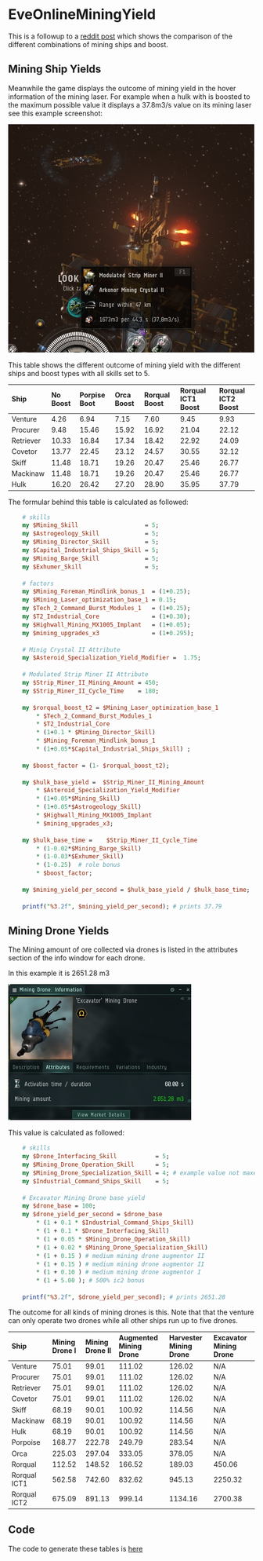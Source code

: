 # EveOnlineMiningYield
This is a followup to a [reddit post](https://www.reddit.com/r/Eve/comments/5bp0sm/mining_yield_with_the_november_update/) which shows the comparison of the different combinations of mining ships and boost.

## Mining Ship Yields
Meanwhile the game displays the outcome of mining yield in the hover information of the mining laser. For example when a hulk with is boosted to the maximum possible value it displays a 37.8m3/s value on its mining laser see this example screenshot: 

![in-game-mining-yield](HulkMaxBoost.jpg)

This table shows the different outcome of mining yield with the different ships and boost types with all skills set to 5.

|Ship|No Boost|Porpise Boot|Orca Boost|Rorqual Boost|Rorqual ICT1 Boost|Rorqual ICT2 Boost|
|:-|:-|:-|:-|:-|:-|:-|
|     Venture|    4.26|    6.94|    7.15|    7.60|    9.45|    9.93|
|    Procurer|    9.48|   15.46|   15.92|   16.92|   21.04|   22.12|
|   Retriever|   10.33|   16.84|   17.34|   18.42|   22.92|   24.09|
|     Covetor|   13.77|   22.45|   23.12|   24.57|   30.55|   32.12|
|       Skiff|   11.48|   18.71|   19.26|   20.47|   25.46|   26.77|
|    Mackinaw|   11.48|   18.71|   19.26|   20.47|   25.46|   26.77|
|        Hulk|   16.20|   26.42|   27.20|   28.90|   35.95|   37.79|

The formular behind this table is calculated as followed:

```perl
	# skills 
	my $Mining_Skill                   = 5;
	my $Astrogeology_Skill             = 5;
	my $Mining_Director_Skill          = 5;
	my $Capital_Industrial_Ships_Skill = 5;
	my $Mining_Barge_Skill             = 5;
	my $Exhumer_Skill                  = 5;

	# factors 
	my $Mining_Foreman_Mindlink_bonus_1  = (1+0.25);
	my $Mining_Laser_optimization_base_1 = 0.15;
	my $Tech_2_Command_Burst_Modules_1   = (1+0.25);
	my $T2_Industrial_Core               = (1+0.30);
	my $Highwall_Mining_MX1005_Implant   = (1+0.05);
	my $mining_upgrades_x3               = (1+0.295);

	# Minig Crystal II Attribute
	my $Asteroid_Specialization_Yield_Modifier =  1.75;

	# Modulated Strip Miner II Attribute
	my $Strip_Miner_II_Mining_Amount = 450;
	my $Strip_Miner_II_Cycle_Time    = 180;

	my $rorqual_boost_t2 = $Mining_Laser_optimization_base_1
		* $Tech_2_Command_Burst_Modules_1
		* $T2_Industrial_Core
		* (1+0.1 * $Mining_Director_Skill)
		* $Mining_Foreman_Mindlink_bonus_1
		* (1+0.05*$Capital_Industrial_Ships_Skill) ;
	
	my $boost_factor = (1- $rorqual_boost_t2);

	my $hulk_base_yield =  $Strip_Miner_II_Mining_Amount 
		* $Asteroid_Specialization_Yield_Modifier
		* (1+0.05*$Mining_Skill) 
		* (1+0.05*$Astrogeology_Skill)
		* $Highwall_Mining_MX1005_Implant
		* $mining_upgrades_x3;

	my $hulk_base_time =    $Strip_Miner_II_Cycle_Time 
		* (1-0.02*$Mining_Barge_Skill)
		* (1-0.03*$Exhumer_Skill)
		* (1-0.25)  # role bonus
		* $boost_factor;

	my $mining_yield_per_second = $hulk_base_yield / $hulk_base_time;

	printf("%3.2f", $mining_yield_per_second); # prints 37.79
```
## Mining Drone Yields
The Mining amount of ore collected via drones is listed in the attributes section of the info window for each drone.

In this example it is 2651.28 m3

![in-game-drone-yield](ExcavatorDroneMaxBoost.jpg)

This value is calculated as followed:
```perl
	# skills 
	my $Drone_Interfacing_Skill           = 5;
	my $Mining_Drone_Operation_Skill      = 5;
	my $Mining_Drone_Specialization_Skill = 4; # example value not maxed.
	my $Industrial_Command_Ships_Skill    = 5;

	# Excavator Mining Drone base yield
	my $drone_base = 100;
	my $drone_yield_per_second = $drone_base
		* (1 + 0.1 * $Industrial_Command_Ships_Skill)
		* (1 + 0.1 * $Drone_Interfacing_Skill)
		* (1 + 0.05 * $Mining_Drone_Operation_Skill)
		* (1 + 0.02 * $Mining_Drone_Specialization_Skill)
		* (1 + 0.15 ) # medium mining drone augmentor II
		* (1 + 0.15 ) # medium mining drone augmentor II
		* (1 + 0.10 ) # medium mining drone augmentor I
		* (1 + 5.00 ); # 500% ic2 bonus

	printf("%3.2f", $drone_yield_per_second); # prints 2651.28
```

The outcome for all kinds of mining drones is this. 
Note that that the venture can only operate two drones while all other ships run up to five drones.

|Ship|Mining Drone I|Mining Drone II|Augmented Mining Drone|Harvester Mining Drone|Excavator Mining Drone|
|:-|:-|:-|:-|:-|:-|
|     Venture|   75.01|   99.01|  111.02|  126.02|     N/A|
|    Procurer|   75.01|   99.01|  111.02|  126.02|     N/A|
|   Retriever|   75.01|   99.01|  111.02|  126.02|     N/A|
|     Covetor|   75.01|   99.01|  111.02|  126.02|     N/A|
|       Skiff|   68.19|   90.01|  100.92|  114.56|     N/A|
|    Mackinaw|   68.19|   90.01|  100.92|  114.56|     N/A|
|        Hulk|   68.19|   90.01|  100.92|  114.56|     N/A|
|    Porpoise|  168.77|  222.78|  249.79|  283.54|     N/A|
|        Orca|  225.03|  297.04|  333.05|  378.05|     N/A|
|     Rorqual|  112.52|  148.52|  166.52|  189.03|  450.06|
|Rorqual ICT1|  562.58|  742.60|  832.62|  945.13| 2250.32|
|Rorqual ICT2|  675.09|  891.13|  999.14| 1134.16| 2700.38|

## Code
The code to generate these tables is [here](EveOnlineMiningYield.pl)
